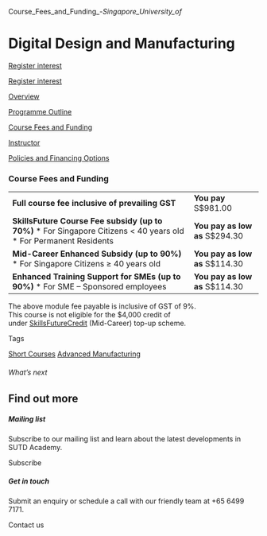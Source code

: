 Course_Fees_and_Funding_-_Singapore_University_of_



Digital Design and Manufacturing
================================

[Register interest](/admissions/academy/short-courses/short-courses-register-your-interest/?coursename=digital-design-and-manufacturing)

[Register interest](/admissions/academy/short-courses/short-courses-register-your-interest/?coursename=digital-design-and-manufacturing)

[Overview](/course/digital-design-and-manufacturing/#tabs)

[Programme Outline](/course/digital-design-and-manufacturing/programme-outline/#tabs)

[Course Fees and Funding](/course/digital-design-and-manufacturing/course-fees-and-funding/#tabs)

[Instructor](/course/digital-design-and-manufacturing/instructor/#tabs)

[Policies and Financing Options](/course/digital-design-and-manufacturing/policies-and-financing-options/#tabs)

### Course Fees and Funding

|  |  |
| --- | --- |
| **Full course fee inclusive of prevailing GST** | **You pay**  S$981.00 |
| **SkillsFuture Course Fee subsidy (up to 70%)**  * For Singapore Citizens < 40 years old * For Permanent Residents | **You pay as low as**  S$294.30 |
| **Mid-Career Enhanced Subsidy (up to 90%)**  * For Singapore Citizens ≥ 40 years old | **You pay as low as**  S$114.30 |
| **Enhanced Training Support for SMEs (up to 90%)**  * For SME – Sponsored employees | **You pay as low as**  S$114.30 |

The above module fee payable is inclusive of GST of 9%.  
This course is not eligible for the $4,000 credit of under [SkillsFuture](http://www.skillsfuture.gov.sg/credit)[Credit](http://www.skillsfuture.gov.sg/credit) (Mid-Career) top-up scheme.

Tags

[Short Courses](/admissions/academy/courses-and-modules/?academy-type-course=780)
[Advanced Manufacturing](/admissions/academy/courses-and-modules/?discipline=841)

###### What’s next

Find out more
-------------

##### Mailing list

Subscribe to our mailing list and learn about the latest developments in SUTD Academy.

Subscribe

##### Get in touch

Submit an enquiry or schedule a call with our friendly team at +65 6499 7171.

Contact us

